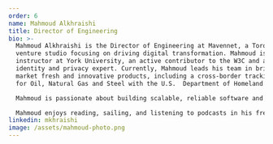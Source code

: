 ```yaml
---
order: 6
name: Mahmoud Alkhraishi
title: Director of Engineering
bio: >-
  Mahmoud Alkhraishi is the Director of Engineering at Mavennet, a Toronto-based
  venture studio focusing on driving digital transformation. Mahmoud is an
  instructor at York University, an active contributor to the W3C and an
  identity and privacy expert. Currently, Mahmoud leads his team in bringing to
  market fresh and innovative products, including a cross-border tracking system
  for Oil, Natural Gas and Steel with the U.S.  Department of Homeland Security.

  Mahmoud is passionate about building scalable, reliable software and specializes in architecting solutions to create businesses from the ground up. Mahmoud graduated from the Software Development and Network Engineering program at Sheridan College.

  Mahmoud enjoys reading, sailing, and listening to podcasts in his free time.
linkedin: mkhraishi
image: /assets/mahmoud-photo.png
---
```

